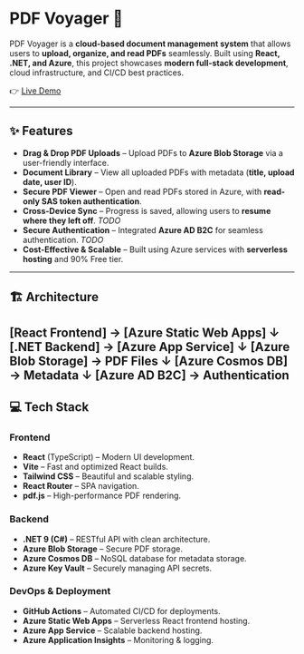 # PDF Voyager 🚀

PDF Voyager is a **cloud-based document management system** that allows users to **upload, organize, and read PDFs** seamlessly. Built using **React, .NET, and Azure**, this project showcases **modern full-stack development**, cloud infrastructure, and CI/CD best practices.

👉 [Live Demo]([#](https://victorious-plant-099cd7303.4.azurestaticapps.net/))

---

## ✨ Features

- **Drag & Drop PDF Uploads** – Upload PDFs to **Azure Blob Storage** via a user-friendly interface.
- **Document Library** – View all uploaded PDFs with metadata (**title, upload date, user ID**).
- **Secure PDF Viewer** – Open and read PDFs stored in Azure, with **read-only SAS token authentication**.
- **Cross-Device Sync** – Progress is saved, allowing users to **resume where they left off**. *TODO*
- **Secure Authentication** – Integrated **Azure AD B2C** for seamless authentication. *TODO*
- **Cost-Effective & Scalable** – Built using Azure services with **serverless hosting** and 90% Free tier.

---

## 🏗️ Architecture
[React Frontend] → [Azure Static Web Apps]
↓
[.NET Backend] → [Azure App Service]
↓
[Azure Blob Storage] → PDF Files
↓
[Azure Cosmos DB] → Metadata
↓
[Azure AD B2C] → Authentication
---

## 💻 Tech Stack

### **Frontend**
- **React** (TypeScript) – Modern UI development.
- **Vite** – Fast and optimized React builds.
- **Tailwind CSS** – Beautiful and scalable styling.
- **React Router** – SPA navigation.
- **pdf.js** – High-performance PDF rendering.

### **Backend**
- **.NET 9 (C#)** – RESTful API with clean architecture.
- **Azure Blob Storage** – Secure PDF storage.
- **Azure Cosmos DB** – NoSQL database for metadata storage.
- **Azure Key Vault** – Securely managing API secrets.

### **DevOps & Deployment**
- **GitHub Actions** – Automated CI/CD for deployments.
- **Azure Static Web Apps** – Serverless React frontend hosting.
- **Azure App Service** – Scalable backend hosting.
- **Azure Application Insights** – Monitoring & logging.
